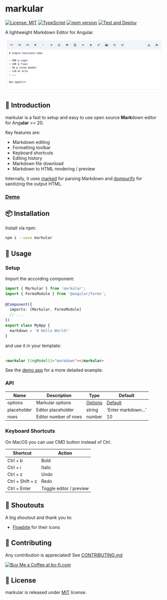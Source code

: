 # markular

[![License: MIT](https://img.shields.io/badge/License-MIT-yellow.svg)](https://opensource.org/licenses/MIT)
[![TypeScript](https://img.shields.io/badge/%3C%2F%3E-TypeScript-%230074c1.svg)](http://www.typescriptlang.org/)
[![npm version](https://badge.fury.io/js/markular.svg)](//npmjs.com/package/markular)
[![Test and Deploy](https://github.com/larswaechter/markular/actions/workflows/deploy.yml/badge.svg)](https://github.com/larswaechter/markular/actions)

A lightweight Markdown Editor for Angular.

![Preview](https://raw.githubusercontent.com/larswaechter/markular/main/screenshots/preview.png)

## 📍 Introduction

markular is a fast to setup and easy to use open source **Mark**down editor for Ang**ular** >= 20.

Key features are:

- Markdown editing
- Formatting toolbar
- Keyboard shortcuts
- Editing history
- Markdown file download
- Markdown to HTML rendering / preview

Internally, it uses [marked](https://www.npmjs.com/package/marked) for parsing Markdown and [dompurify](https://www.npmjs.com/package/dompurify) for sanitizing the output HTML.

### [Demo](https://larswaechter.github.io/markular/)

## 📦 Installation

Install via npm:

```bash
npm i --save markular
```

## 🔨 Usage

### Setup

Import the according component:

```ts
import { Markular } from 'markular';
import { FormsModule } from '@angular/forms';

@Component({
  imports: [Markular, FormsModule]
  // ...
})
export class MyApp {
  markdown = '# Hello World!'
}
```

and use it in your template:

```html

<markular [(ngModel)]="markdown"></markular>
```

See the [demo app](https://github.com/larswaechter/markular/tree/main/projects/demo/src/app) for a more detailed example.

### API

| Name        | Description           | Type                                                                                                      | Default                                                                                                       |
|-------------|-----------------------|-----------------------------------------------------------------------------------------------------------|---------------------------------------------------------------------------------------------------------------|
| options     | Markular options      | [Options](https://github.com/larswaechter/markular/blob/main/projects/markular/src/lib/models/options.ts) | [Default](https://github.com/larswaechter/markular/blob/main/projects/markular/src/lib/models/options.ts#L28) |
| placeholder | Editor placeholder    | string                                                                                                    | 'Enter markdown...'                                                                                           |
| rows        | Editor number of rows | number                                                                                                    | 10                                                                                                            |

### Keyboard Shortcuts

On MacOS you can use CMD button instead of Ctrl.

| Shortcut         | Action                  |
|------------------|-------------------------|
| Ctrl + b         | Bold                    |
| Ctrl + i         | Italic                  |
| Ctrl + z         | Undo                    |
| Ctrl + Shift + z | Redo                    |
| Ctrl + Enter     | Toggle editor / preview |

## 👋 Shoutouts

A big shoutout and thank you to:

- [Flowbite](https://flowbite.com/icons/) for their icons

## 🧩 Contributing

Any contribution is appreciated! See [CONTRIBUTING.md](https://github.com/larswaechter/markular/blob/master/CONTRIBUTING.md)

<a href='https://ko-fi.com/larswaechter' target='_blank'><img height='36' style='border:0px;height:36px;' src='https://storage.ko-fi.com/cdn/kofi3.png?v=6' border='0' alt='Buy Me a Coffee at ko-fi.com' /></a>

## 🔑 License

markular is released under [MIT](https://github.com/larswaechter/markular/blob/master/LICENSE) license.
